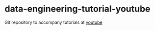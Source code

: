 # data-engineering-tutorial-youtube
Git repository to accompany tutorials at [youtube](https://www.youtube.com/channel/UCfhWmbDAPcsfeRVVn2piyFQ)